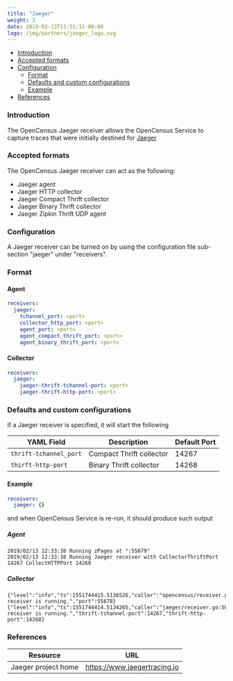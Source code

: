 ```yaml
---
title: "Jaeger"
weight: 2
date: 2019-02-13T11:51:11-08:00
logo: /img/partners/jaeger_logo.svg
---
```


- [Introduction](#introduction)
- [Accepted formats](#accepted-formats)
- [Configuration](#configuration)
    - [Format](#format)
    - [Defaults and custom configurations](#defaults-and-custom-configurations)
    - [Example](#example)
- [References](#references)

### Introduction
The OpenCensus Jaeger receiver allows the OpenCensus Service to capture traces that were initially destined for [Jaeger](https://www.jaegertracing.io)

### Accepted formats

The OpenCensus Jaeger receiver can act as the following:

* Jaeger agent
* Jaeger HTTP collector
* Jaeger Compact Thrift collector
* Jaeger Binary Thrift collector
* Jaeger Zipkin Thrift UDP agent

### Configuration
A Jaeger receiver can be turned on by using the configuration file sub-section "jaeger" under "receivers".

### Format

#### Agent

```yaml
receivers:
  jaeger:
    tchannel_port: <port>
    collector_http_port: <port>
    agent_port: <port>
    agent_compact_thrift_port: <port>
    agent_binary_thrift_port: <port>
```

#### Collector

```yaml
receivers:
  jaeger:
    jaeger-thrift-tchannel-port: <port>
    jaeger-thrift-http-port: <port>
```

### Defaults and custom configurations

If a Jaeger receiver is specified, it will start the following

YAML Field|Description|Default Port
---|---|---
`thrift-tchannel_port`|Compact Thrift collector|14267
`thirft-http-port`|Binary Thrift collector|14268

#### Example

```yaml
receivers:
  jaeger: {}
```

and when OpenCensus Service is re-run, it should produce such output

##### Agent

```shell
2019/02/13 12:33:38 Running zPages at ":55679"
2019/02/13 12:33:38 Running Jaeger receiver with CollectorThriftPort 14267 CollectHTTPPort 14268
```

##### Collector

```shell
{"level":"info","ts":1551744415.5136526,"caller":"opencensus/receiver.go:62","msg":"OpenCensus receiver is running.","port":55678}
{"level":"info","ts":1551744414.5134265,"caller":"jaeger/receiver.go:58","msg":"Jaeger receiver is running.","thrift-tchannel-port":14267,"thrift-http-port":14268}
```

### References
Resource|URL
---|---
Jaeger project home|https://www.jaegertracing.io
